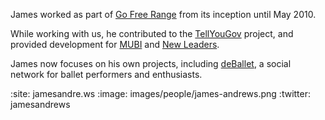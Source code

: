 James worked as part of [Go Free Range](/) from its inception until May 2010.

While working with us, he contributed to the [TellYouGov](/tellyougov) project, and provided development for [MUBI](/mubi) and [New Leaders](/new-leaders).

James now focuses on his own projects, including [deBallet][], a social network for ballet performers and enthusiasts.

[deBallet]: http://deballet.com

:site: jamesandre.ws
:image: images/people/james-andrews.png
:twitter: jamesandrews
